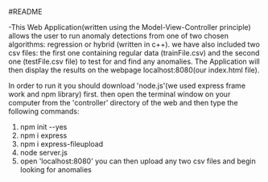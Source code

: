 #README

-This Web Application(written using the Model-View-Controller principle) allows the user to run anomaly detections from one of two chosen algorithms: regression or hybrid  (written in c++).
  we have also included two csv files: the first one containing regular data (trainFile.csv) and the second one (testFile.csv file) to test for and find any anomalies. 
  The Application will then display the results on the webpage localhost:8080(our index.html file).

 In order to run it you should download 'node.js'(we used express frame work and npm library) first.
 then open the terminal window on your computer from the 'controller' directory of the web and then type the following commands:
1. npm init --yes
2. npm i express
3. npm i express-fileupload
4. node server.js
5. open 'localhost:8080'
you can then upload any two csv files and begin looking for anomalies 


